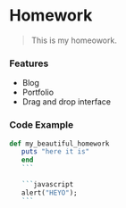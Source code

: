 # Homework

> This is my homeowork. 

### Features

 - Blog
 - Portfolio
 - Drag and drop interface


 ### Code Example 

 ```ruby
 def my_beautiful_homework
 	puts "here it is"
 	end
 	```

 	```javascript
 	alert("HEYO");
 	```
